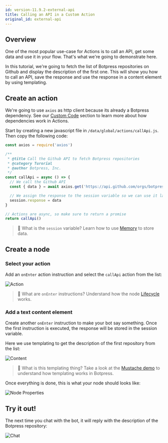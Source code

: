 ```yaml
---
id: version-11.9.2-external-api
title: Calling an API in a Custom Action
original_id: external-api
---
```


## Overview

One of the most popular use-case for Actions is to call an API, get some data and use it in your flow. That's what we're going to demonstrate here.

In this tutorial, we're going to fetch the list of Botpress repositories on Github and display the description of the first one. This will show you how to call an API, save the response and use the response in a content element by using templating.

## Create an action

We're going to use `axios` as http client because its already a Botpress dependency. See our [Custom Code](../main/code/) section to learn more about how dependencies work in Actions.

Start by creating a new javascript file in `/data/global/actions/callApi.js`. Then copy the following code:

```javascript
const axios = require('axios')

/**
 * @title Call the Github API to fetch Botpress repositories
 * @category Turorial
 * @author Botpress, Inc.
 */
const callApi = async () => {
  // We call the Github API
  const { data } = await axios.get('https://api.github.com/orgs/botpress/repos')

  // We assign the response to the session variable so we can use it later
  session.response = data
}

// Actions are async, so make sure to return a promise
return callApi()
```

> 📖 What is the `session` variable? Learn how to use [Memory](../main/memory) to store data.

## Create a node

### Select your action

Add an `onEnter` action instruction and select the `callApi` action from the list:

![Action](assets/tutorial-call-api-action.png)

> 📖 What are `onEnter` instructions? Understand how the node [Lifecycle](../main/dialog#nodes) works.

### Add a text content element

Create another `onEnter` instruction to make your bot say something. Once the first instruction is executed, the response will be stored in the session variable.

Here we use templating to get the description of the first repository from the list:

![Content](assets/tutorial-call-api-element.png)

> 📖 What is this templating thing? Take a look at the [Mustache demo](https://mustache.github.io/#demo) to understand how templating works in Botpress.

Once everything is done, this is what your node should looks like:

![Node Properties](assets/tutorial-call-api-node-properties.png)

## Try it out!

The next time you chat with the bot, it will reply with the description of the Botpress repository:

![Chat](assets/tutorial-call-api-chat.png)
